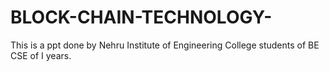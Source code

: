 # BLOCK-CHAIN-TECHNOLOGY-

This is a ppt done by Nehru Institute of Engineering College students of BE CSE of I years.

